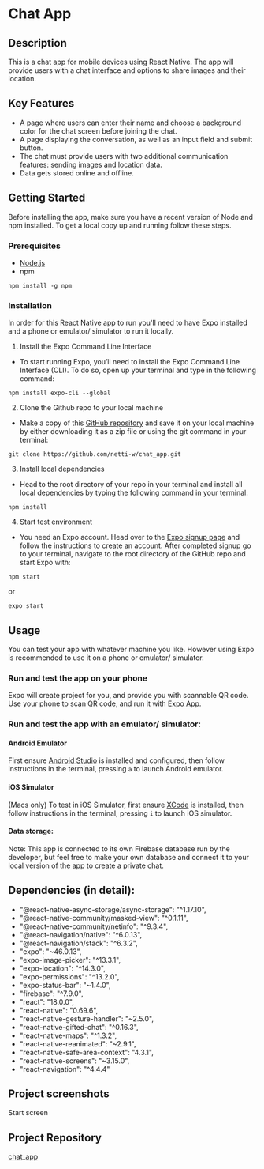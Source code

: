 # Chat App

## Description
This is a chat app for mobile devices using React Native. The app will
provide users with a chat interface and options to share images and their
location.

## Key Features
- A page where users can enter their name and choose a background color for the chat screen before joining the chat.
- A page displaying the conversation, as well as an input field and submit button.
- The chat must provide users with two additional communication features: sending images and location data.
- Data gets stored online and offline.


## Getting Started
Before installing the app, make sure you have a recent version of Node and npm installed. To get a local copy up and running follow these steps. 

### Prerequisites
- [Node.js](https://nodejs.org/en/download/)
- npm
```
npm install -g npm
```

### Installation
In order for this React Native app to run you'll need to have Expo installed and a phone or emulator/ simulator to run it locally.
 
1. Install the Expo Command Line Interface
- To start running Expo, you’ll need to install the Expo Command Line Interface (CLI). To do so, open up your terminal and type in the following command:
```
npm install expo-cli --global
```
2. Clone the Github repo to your local machine
- Make a copy of this [GitHub repository](https://github.com/netti-w/chat_app.git) and save it on your local machine by either downloading it as a zip file or using the git command in your terminal:
```
git clone https://github.com/netti-w/chat_app.git
```
3. Install local dependencies
- Head to the root directory of your repo in your terminal and install all local dependencies by typing the following command in your terminal:
```
npm install
```
4. Start test environment
- You need an Expo account. Head over to the [Expo signup page](https://expo.dev/signup) and follow the instructions to create an account. After completed signup go to your terminal, navigate to the root directory of the GitHub repo and start Expo with:
```
npm start
```
or
```
expo start
```

## Usage
You can test your app with whatever machine you like. However using Expo is recommended to use it on a phone or emulator/ simulator. 

### Run and test the app on your phone
Expo will create project for you, and provide you with scannable QR code. Use your phone to scan QR code, and run it with [Expo App](https://expo.dev/client).

### Run and test the app with an emulator/ simulator:
#### Android Emulator 
First ensure [Android Studio](https://developer.android.com/studio) is installed and configured, then follow instructions in the terminal, pressing  ```a```  to launch Android emulator.

#### iOS Simulator
(Macs only) To test in iOS Simulator, first ensure [XCode](https://apps.apple.com/us/app/xcode/id497799835?mt=12https://apps.apple.com/us/app/xcode/id497799835?mt=12) is installed, then follow instructions in the terminal, pressing  ```i```  to launch iOS simulator.

#### Data storage:
Note: This app is connected to its own Firebase database run by the developer, but feel free to make your own database and connect it to your local version of the app to create a private chat.

## Dependencies (in detail):
- "@react-native-async-storage/async-storage": "^1.17.10",
- "@react-native-community/masked-view": "^0.1.11",
- "@react-native-community/netinfo": "^9.3.4",
- "@react-navigation/native": "^6.0.13",
- "@react-navigation/stack": "^6.3.2",
- "expo": "~46.0.13",
- "expo-image-picker": "^13.3.1",
- "expo-location": "^14.3.0",
- "expo-permissions": "^13.2.0",
- "expo-status-bar": "~1.4.0",
- "firebase": "^7.9.0",
- "react": "18.0.0",
- "react-native": "0.69.6",
- "react-native-gesture-handler": "~2.5.0",
- "react-native-gifted-chat": "^0.16.3",
- "react-native-maps": "^1.3.2",
- "react-native-reanimated": "~2.9.1",
- "react-native-safe-area-context": "4.3.1",
- "react-native-screens": "~3.15.0",
- "react-navigation": "^4.4.4"

## Project screenshots
Start screen
[](assets/start_screen.jpg)


## Project Repository
[chat_app](https://github.com/netti-w/chat_app)

